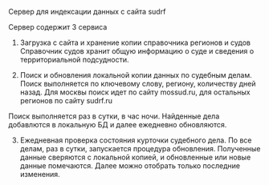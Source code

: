 Сервер для индексации данных с сайта sudrf

Сервер содержит 3 сервиса
1. Загрузка с сайта и хранение копии справочника регионов и судов
Справочник судов хранит общую информацию о суде и сведения о территориальной подсудности.

2. Поиск и обновления локальной копии данных по судебным делам.
Поиск выполняется по ключевому слову, региону, количеству дней назад.
Для москвы поиск идет по сайту mossud.ru, для остальных регионов по сайту sudrf.ru

Поиск выполняется раз в сутки, в час ночи.
Найденные дела добавлются в локальную БД и далее ежедневно обновляются.

3. Ежедневная проверка состояния курточки судебного дела.
По все делам, раз в сутки, запускается процедура обновления.
Полученные данные сверяются с локальной копией, и обновленные или новые данные помечаются. 
Далее можно отобрать только последние изменения.
